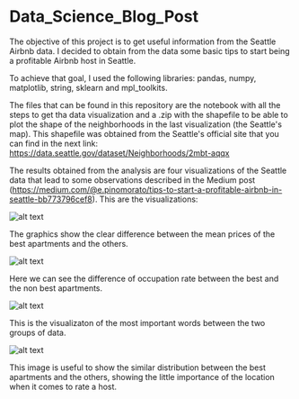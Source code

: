 # Data_Science_Blog_Post

The objective of this project is to get useful information from the Seattle Airbnb data. I decided to obtain from the data some basic tips to start being a profitable Airbnb host in Seattle.

To achieve that goal, I used the following libraries: pandas, numpy, matplotlib, string, sklearn and mpl_toolkits.

The files that can be found in this repository are the notebook with all the steps to get tha data visualization and a .zip with the shapefile to be able to plot the shape of the neighborhoods in the last visualization (the Seattle's map). This shapefile was obtained from the Seattle's official site that you can find in the next link: https://data.seattle.gov/dataset/Neighborhoods/2mbt-aqqx

The results obtained from the analysis are four visualizations of the Seattle data that lead to some observations described in the Medium post (https://medium.com/@e.pinomorato/tips-to-start-a-profitable-airbnb-in-seattle-bb773796cef8). 
This are the visualizations:

![alt text](https://raw.githubusercontent.com/EliPino/Data_Science_Blog_Post/master/seattle_mean_prices.png) 

The graphics show the clear difference between the mean prices of the best apartments and the others.

![alt text](https://raw.githubusercontent.com/EliPino/Data_Science_Blog_Post/master/seattle_occupation_rate.png) 

Here we can see the difference of occupation rate between the best and the non best apartments.

![alt text](https://raw.githubusercontent.com/EliPino/Data_Science_Blog_Post/master/most_important_words.png) 

This is the visualizaton of the most important words between the two groups of data.

![alt text](https://raw.githubusercontent.com/EliPino/Data_Science_Blog_Post/master/seattle_hosts_location.png) 

This image is useful to show the similar distribution between the best apartments and the others, showing the little importance of the location when it comes to rate a host.
